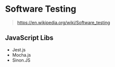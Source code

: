# Software Testing

> <https://en.wikipedia.org/wiki/Software_testing>

## JavaScript Libs

- Jest.js
- Mocha.js
- Sinon.JS
